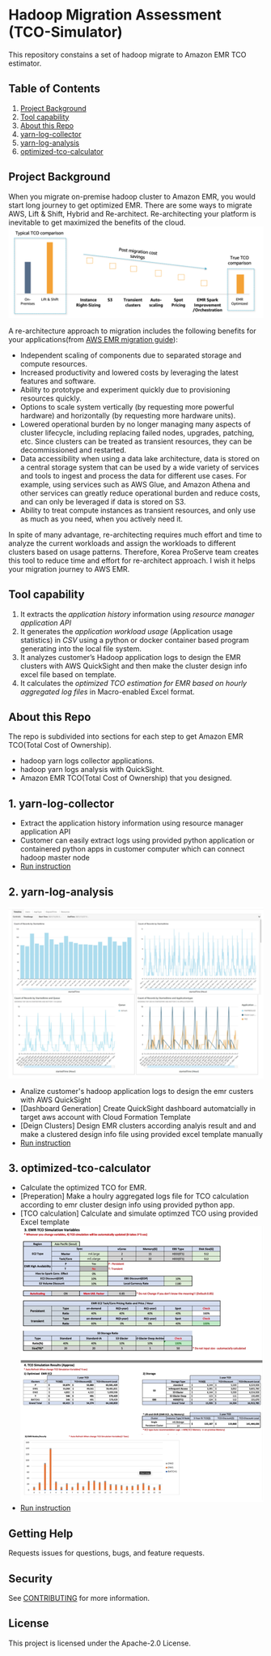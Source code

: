 # Hadoop Migration Assessment (TCO-Simulator)
This repository constains a set of hadoop migrate to Amazon EMR TCO estimator.

## Table of Contents  
   1. [Project Background](#Project-Background)
   2. [Tool capability](#Tool-capability)
   1. [About this Repo](#About-this-Repo)
   2. [yarn-log-collector](#yarn-log-collector)
   3. [yarn-log-analysis](#yarn-log-analysis)
   4. [optimized-tco-calculator](#optimized-tco-calculator)

## <a name="Project-Background"></a>Project Background
When you migrate on-premise hadoop cluster to Amazon EMR, you would start long journey to get optimized EMR. There are some ways to migrate AWS, Lift & Shift, Hybrid and Re-architect. Re-architecting your platform is inevitable to get maximized the benefits of the cloud.   
![image](/imgs/tco_comparison.png)

A re-architecture approach to migration includes the following benefits for your applications(from [AWS EMR migration guide](https://d1.awsstatic.com/whitepapers/amazon_emr_migration_guide.pdf)): 
- Independent scaling of components due to separated storage and compute resources.
- Increased productivity and lowered costs by leveraging the latest features and software.
- Ability to prototype and experiment quickly due to provisioning resources quickly. 
- Options to scale system vertically (by requesting more powerful hardware) and horizontally (by requesting more hardware units). 
- Lowered operational burden by no longer managing many aspects of cluster lifecycle, including replacing failed nodes, upgrades, patching, etc. Since clusters can be treated as transient resources, they can be decommissioned and restarted. 
- Data accessibility when using a data lake architecture, data is stored on a central storage system that can be used by a wide variety of services and tools to ingest and process the data for different use cases. For example, using services such as AWS Glue, and Amazon Athena and other services can greatly reduce operational burden and reduce costs, and can only be leveraged if data is stored on S3. 
- Ability to treat compute instances as transient resources, and only use as much as you need, when you actively need it.   


In spite of many advantage, re-architecting requires much effort and time to analyze the current workloads and assign the workloads to different clusters based on usage patterns. Therefore, Korea ProServe team creates this tool to reduce time and effort for re-architect approach. I wish it helps your migration journey to AWS EMR. 


## <a name="Tool-capability"></a>Tool capability
   1. It extracts the *application history* information using *resource manager application API*
   2. It generates the *application workload usage* (Application usage statistics) in *CSV* using a python or docker container based program generating into the local file system.
   3. It analyzes customer’s Hadoop application logs to design the EMR clusters with AWS QuickSight and then make the cluster design info excel file based on template.
   4. It calculates the *optimized TCO estimation for EMR based on hourly aggregated log files* in Macro-enabled Excel format.



## <a name="About-this-Repo"></a>About this Repo
The repo is subdivided into sections for each step to get Amazon EMR TCO(Total Cost of Ownership). 
   - hadoop yarn logs collector applications. 
   - hadoop yarn logs analysis with QuickSight. 
   - Amazon EMR TCO(Total Cost of Ownership) that you designed. 

## <a name="yarn-log-collector"></a>1. yarn-log-collector
 - Extract the application history information using resource manager application API
 - Customer can easily extract logs using provided python application or containered python apps in customer computer which can connect hadoop master node 
 - [Run instruction](https://github.com/awslabs/migration-hadoop-to-emr-tco-simulator/tree/main/yarn-log-collector)

## <a name="yarn-log-analysis"></a>2. yarn-log-analysis
![image](/imgs/quicksight_dashboard.png)  

 - Analize customer's hadoop application logs to design the emr custers with AWS QuickSight  
 - [Dashboard Generation] Create QuickSight dashboard automatcially in target aws account with Cloud Formation Template
 - [Deign Clusters] Design EMR clusters according analyis result and and make a clustered design info file using provided excel template manually
 - [Run instruction](https://github.com/awslabs/migration-hadoop-to-emr-tco-simulator/tree/main/yarn-log-analysis/quicksight/cfn-target)

## <a name="optimized-tco-calculator"></a>3. optimized-tco-calculator
 - Calculate the optimized TCO for EMR.  
 - [Preperation] Make a houlry aggregated logs file for TCO calculation according to emr cluster design info using provided python app.   
 - [TCO calculation] Calculate and simulate optimzed TCO using provided Excel template    
![image](/imgs/tco_simulation.png)  
 - [Run instruction](https://github.com/awslabs/migration-hadoop-to-emr-tco-simulator/tree/main/optimized-tco-calculator)

## Getting Help
Requests issues for questions, bugs, and feature requests.

## Security

See [CONTRIBUTING](CONTRIBUTING.md#security-issue-notifications) for more information.

## License

This project is licensed under the Apache-2.0 License.